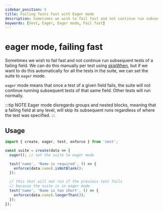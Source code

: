 ```yaml
---
sidebar_position: 5
title: Failing Tests Fast with Eager mode
description: Sometimes we wish to fail fast and not continue run subsequent tests of a failing field. Eager mode tells Vest to fail immediately, and not continue executing tests of a failing fields.
keywords: [Vest, Eager, Eager mode, Fail fast]
---
```


# eager mode, failing fast

Sometimes we wish to fail fast and not continue run subsequent tests of a failing field. We can do this manually per test using [skipWhen](./including_and_excluding/skipWhen.md), but if we want to do this automatically for all the tests in the suite, we can set the suite to `eager` mode.

`eager` mode means that once a test of a given field fails, the suite will not continue running subsequent tests of that same field. Other tests will run normally.

:::tip NOTE
Eager mode disregards groups and nested blocks, meaning that a failing field at any level, will skip its subsequent runs regardless of where the test was specified.
:::

## Usage

```js
import { create, eager, test, enforce } from 'vest';

const suite = create(data => {
  eager(); // set the suite to eager mode

  test('name', 'Name is required', () => {
    enforce(data.name).isNotBlank();
  });

  // this test will not run if the previous test fails
  // because the suite is in eager mode
  test('name', 'Name is too short', () => {
    enforce(data.name).longerThan(3);
  });
});
```
